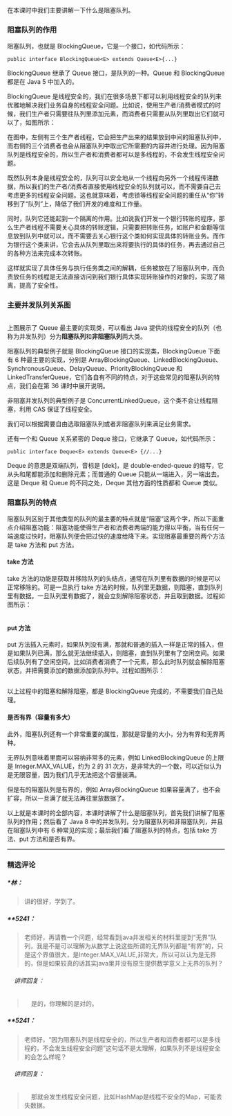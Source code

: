 <p>在本课时中我们主要讲解一下什么是阻塞队列。</p>
<h3>阻塞队列的作用</h3>
<p>阻塞队列，也就是 BlockingQueue，它是一个接口，如代码所示：</p>
<pre><code data-language="java" class="lang-java"><span class="hljs-keyword">public</span>&nbsp;<span class="hljs-class"><span class="hljs-keyword">interface</span>&nbsp;<span class="hljs-title">BlockingQueue</span>&lt;<span class="hljs-title">E</span>&gt;&nbsp;<span class="hljs-keyword">extends</span>&nbsp;<span class="hljs-title">Queue</span>&lt;<span class="hljs-title">E</span>&gt;</span>{...}
</code></pre>
<p>BlockingQueue 继承了 Queue 接口，是队列的一种。Queue 和 BlockingQueue 都是在 Java 5 中加入的。</p>
<p>BlockingQueue 是线程安全的，我们在很多场景下都可以利用线程安全的队列来优雅地解决我们业务自身的线程安全问题。比如说，使用生产者/消费者模式的时候，我们生产者只需要往队列里添加元素，而消费者只需要从队列里取出它们就可以了，如图所示：<br>
<img src="https://s0.lgstatic.com/i/image3/M01/62/7D/Cgq2xl4le8SAYKHDAABbO_HZa9c237.png" alt=""></p>
<p>在图中，左侧有三个生产者线程，它会把生产出来的结果放到中间的阻塞队列中，而右侧的三个消费者也会从阻塞队列中取出它所需要的内容并进行处理。因为阻塞队列是线程安全的，所以生产者和消费者都可以是多线程的，不会发生线程安全问题。</p>
<p>既然队列本身是线程安全的，队列可以安全地从一个线程向另外一个线程传递数据，所以我们的生产者/消费者直接使用线程安全的队列就可以，而不需要自己去考虑更多的线程安全问题。这也就意味着，考虑锁等线程安全问题的重任从“你”转移到了“队列”上，降低了我们开发的难度和工作量。</p>
<p>同时，队列它还能起到一个隔离的作用。比如说我们开发一个银行转账的程序，那么生产者线程不需要关心具体的转账逻辑，只需要把转账任务，如账户和金额等信息放到队列中就可以，而不需要去关心银行这个类如何实现具体的转账业务。而作为银行这个类来讲，它会去从队列里取出来将要执行的具体的任务，再去通过自己的各种方法来完成本次转账。</p>
<p>这样就实现了具体任务与执行任务类之间的解耦，任务被放在了阻塞队列中，而负责放任务的线程是无法直接访问到我们银行具体实现转账操作的对象的，实现了隔离，提高了安全性。</p>
<h3>主要并发队列关系图</h3>
<p><img src="https://s0.lgstatic.com/i/image3/M01/62/7D/Cgq2xl4le9SAL6enAAGpXZi8Wcg079.jpg" alt=""></p>
<p>上图展示了 Queue 最主要的实现类，可以看出 Java 提供的线程安全的队列（也称为并发队列）分为<strong>阻塞队列</strong>和<strong>非阻塞队列</strong>两大类。</p>
<p>阻塞队列的典型例子就是 BlockingQueue 接口的实现类，BlockingQueue 下面有 6 种最主要的实现，分别是 ArrayBlockingQueue、LinkedBlockingQueue、SynchronousQueue、DelayQueue、PriorityBlockingQueue 和 LinkedTransferQueue，它们各自有不同的特点，对于这些常见的阻塞队列的特点，我们会在第 36 课时中展开说明。</p>
<p>非阻塞并发队列的典型例子是 ConcurrentLinkedQueue，这个类不会让线程阻塞，利用 CAS 保证了线程安全。</p>
<p>我们可以根据需要自由选取阻塞队列或者非阻塞队列来满足业务需求。</p>
<p>还有一个和 Queue 关系紧密的 Deque 接口，它继承了 Queue，如代码所示：</p>
<pre><code data-language="java" class="lang-java"><span class="hljs-keyword">public</span>&nbsp;<span class="hljs-class"><span class="hljs-keyword">interface</span>&nbsp;<span class="hljs-title">Deque</span>&lt;<span class="hljs-title">E</span>&gt;&nbsp;<span class="hljs-keyword">extends</span>&nbsp;<span class="hljs-title">Queue</span>&lt;<span class="hljs-title">E</span>&gt;&nbsp;</span>{<span class="hljs-comment">//...}</span>
</code></pre>
<p>Deque 的意思是双端队列，音标是 [dek]，是 double-ended-queue 的缩写，它从头和尾都能添加和删除元素；而普通的 Queue 只能从一端进入，另一端出去。这是 Deque 和 Queue 的不同之处，Deque 其他方面的性质都和 Queue 类似。</p>
<h3>阻塞队列的特点</h3>
<p>阻塞队列区别于其他类型的队列的最主要的特点就是“阻塞”这两个字，所以下面重点介绍阻塞功能：阻塞功能使得生产者和消费者两端的能力得以平衡，当有任何一端速度过快时，阻塞队列便会把过快的速度给降下来。实现阻塞最重要的两个方法是 take 方法和 put 方法。</p>
<h4>take 方法</h4>
<p>take 方法的功能是获取并移除队列的头结点，通常在队列里有数据的时候是可以正常移除的。可是一旦执行 take 方法的时候，队列里无数据，则阻塞，直到队列里有数据。一旦队列里有数据了，就会立刻解除阻塞状态，并且取到数据。过程如图所示：</p>
<p><img src="https://s0.lgstatic.com/i/image3/M01/62/7D/Cgq2xl4le_eAafhbAABp-t8dt_8312.png" alt=""></p>
<h4>put 方法</h4>
<p>put 方法插入元素时，如果队列没有满，那就和普通的插入一样是正常的插入，但是如果队列已满，那么就无法继续插入，则阻塞，直到队列里有了空闲空间。如果后续队列有了空闲空间，比如消费者消费了一个元素，那么此时队列就会解除阻塞状态，并把需要添加的数据添加到队列中。过程如图所示：</p>
<p><img src="https://s0.lgstatic.com/i/image3/M01/62/7D/CgpOIF4lfAyAC4zxAAB1UtAAltk817.png" alt=""></p>
<p>以上过程中的阻塞和解除阻塞，都是 BlockingQueue 完成的，不需要我们自己处理。</p>
<h4>是否有界（容量有多大）</h4>
<p>此外，阻塞队列还有一个非常重要的属性，那就是容量的大小，分为有界和无界两种。</p>
<p>无界队列意味着里面可以容纳非常多的元素，例如 LinkedBlockingQueue 的上限是 Integer.MAX_VALUE，约为 2 的 31 次方，是非常大的一个数，可以近似认为是无限容量，因为我们几乎无法把这个容量装满。</p>
<p>但是有的阻塞队列是有界的，例如 ArrayBlockingQueue 如果容量满了，也不会扩容，所以一旦满了就无法再往里放数据了。</p>
<p>以上就是本课时的全部内容，本课时讲解了什么是阻塞队列，首先我们讲解了阻塞队列的作用；然后看了 Java 8 中的并发队列，分为阻塞队列和非阻塞队列，并且在阻塞队列中有 6 种常见的实现；最后我们看了阻塞队列的特点，包括 take 方法、put 方法和是否有界。</p>

---

### 精选评论

##### *林：
> 讲的很好，学到了。

##### **5241：
> 老师好，再请教一个问题，经常看到java并发相关的材料里提到“无界”队列，我是不是可以理解为从数学上说这些所谓的无界队列都是“有界”的，只是这个界值很大，是Integer.MAX_VALUE,非常大，所以可以认为是无界的，但是如果较真的话其实java里并没有原生提供数学意义上无界的队列？

 ###### &nbsp;&nbsp;&nbsp; 讲师回复：
> &nbsp;&nbsp;&nbsp; 是的，你理解的是对的。

##### **5241：
> 老师好，“因为阻塞队列是线程安全的，所以生产者和消费者都可以是多线程的，不会发生线程安全问题”这句话不是太理解，如果队列不是线程安全的会怎么样呢？

 ###### &nbsp;&nbsp;&nbsp; 讲师回复：
> &nbsp;&nbsp;&nbsp; 那就会发生线程安全问题，比如HashMap是线程不安全的Map，可能丢失数据。

